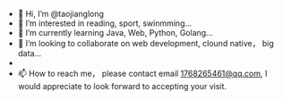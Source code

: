 - 👋 Hi, I’m @taojianglong
- 👀 I’m interested in reading, sport, swinmming...
- 🌱 I’m currently learning Java, Web, Python, Golang...
- 💞️ I’m looking to collaborate on web development, clound native， big data...
- 
- 📫 How to reach me， please contact email 1768265461@qq.com, I would appreciate to look forward to accepting your visit.

<!---
taojianglong/taojianglong is a ✨ special ✨ repository because its `README.md` (this file) appears on your GitHub profile.
You can click the Preview link to take a look at your changes.
--->
